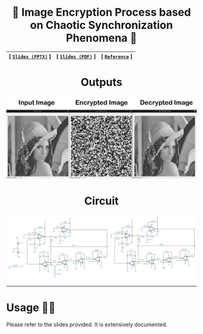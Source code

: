 <div align="center">

# 🧩 Image Encryption Process based on Chaotic Synchronization Phenomena 🧩

| **[ [```Slides (PPTX)```](<assets/Image Encryption Process based on Chaotic Synchronization Phenomena.pptx>) ]** | **[ [```Slides (PDF)```](<assets/108118095 - Image Encryption Process based on Chaotic Synchronization Phenomena.pdf>) ]** | **[ [```Reference```](<assets/Image Encryption Process based on Chaotic Synchronization Phenomena.pptx>) ]** |
|:-------------------:|:-------------------:|:-------------------:|

<!-- | **```Outputs```** |
|:-------------------:| -->

# Outputs

<img src="assets/output.jpg">

<!-- | **```Circuit```** |
|:-------------------:| -->

# Circuit
<img src="Tina Models/dual.JPG">

---

</div>

# Usage 👨‍💻
Please refer to the slides provided. It is extensively documented. 